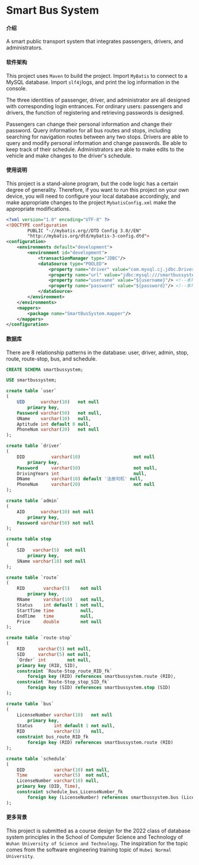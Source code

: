 # Smart Bus System

#### 介绍
A smart public transport system that integrates passengers, drivers, and administrators.

#### 软件架构

This project uses `Maven` to build the project. 
Import `MyBatis` to connect to a MySQL database.
Import `slf4j`logs, and print the log information in the console.

The three identities of passenger, driver, and administrator are all designed with corresponding login entrances. For ordinary users: passengers and drivers, the function of registering and retrieving passwords is designed.

Passengers can change their personal information and change their password. Query information for all bus routes and stops, including searching for navigation routes between any two stops.
Drivers are able to query and modify personal information and change passwords. Be able to keep track of their schedule.
Administrators are able to make edits to the vehicle and make changes to the driver's schedule.


#### 使用说明

This project is a stand-alone program, but the code logic has a certain degree of generality. Therefore, if you want to run this project on your own device, you will need to configure your local database accordingly, and make appropriate changes to the project `MybatisConfig.xml` make the appropriate modifications.

```xml
<?xml version="1.0" encoding="UTF-8" ?>
<!DOCTYPE configuration
        PUBLIC "-//mybatis.org//DTD Config 3.0//EN"
        "http://mybatis.org/dtd/mybatis-3-config.dtd">
<configuration>
    <environments default="development">
        <environment id="development">
            <transactionManager type="JDBC"/>
            <dataSource type="POOLED">
                <property name="driver" value="com.mysql.cj.jdbc.Driver"/>
                <property name="url" value="jdbc:mysql:///smartbussystem?useSSL=true"/>
                <property name="username" value="${username}"/>	<!--本地MySql用户名-->
                <property name="password" value="${password}"/>	<!--本地MySql密码-->
            </dataSource>
        </environment>
    </environments>
    <mappers>
        <package name="SmartBusSystem.mapper"/>
    </mappers>
</configuration>
```

#### 数据库

There are 8 relationship patterns in the database: user, driver, admin, stop, route, route-stop, bus, and schedule.

```sql
CREATE SCHEMA smartbussystem;

USE smartbussystem;

create table `user`
(
    UID      varchar(10)   not null
        primary key,
    Password varchar(50)   not null,
    UName    varchar(10)   null,
    Aptitude int default 0 null,
    PhoneNum varchar(20)   not null
);

create table `driver`
(
    DID          varchar(10)                    not null
        primary key,
    Password     varchar(50)                    not null,
    DrivingYears int                            null,
    DName        varchar(10) default '注册司机' null,
    PhoneNum     varchar(20)                    not null
);

create table `admin`
(
    AID      varchar(10) not null
        primary key,
    Password varchar(50) not null
);

create table stop
(
    SID   varchar(5)  not null
        primary key,
    SName varchar(10) not null
);

create table `route`
(
    RID       varchar(5)    not null
        primary key,
    RName     varchar(10)   not null,
    Status    int default 1 not null,
    StartTime time          null,
    EndTime   time          null,
    Price     double        not null
);

create table `route-stop`
(
    RID     varchar(5) not null,
    SID     varchar(5) not null,
    `Order` int        not null,
    primary key (RID, SID),
    constraint `Route-Stop_route_RID_fk`
        foreign key (RID) references smartbussystem.route (RID),
    constraint `Route-Stop_stop_SID_fk`
        foreign key (SID) references smartbussystem.stop (SID)
);

create table `bus`
(
    LicenseNumber varchar(10)   not null
        primary key,
    Status        int default 1 not null,
    RID           varchar(5)    null,
    constraint bus_route_RID_fk
        foreign key (RID) references smartbussystem.route (RID)
);

create table `schedule`
(
    DID           varchar(10) not null,
    Time          varchar(5)  not null,
    LicenseNumber varchar(10) null,
    primary key (DID, Time),
    constraint schedule_bus_LicenseNumber_fk
        foreign key (LicenseNumber) references smartbussystem.bus (LicenseNumber)
);
```

#### 更多背景

This project is submitted as a course design for the 2022 class of database system principles in the School of Computer Science and Technology of `Wuhan University of Science and Technology`. The inspiration for the topic comes from the software engineering training topic of `Hubei Normal University`.
